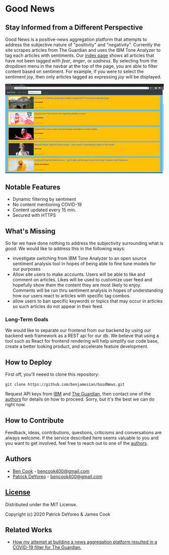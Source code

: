 # Good News

## Stay Informed from a Different Perspective

Good News is a positive-news aggregation platform that attempts to address the subjective nature of "positivity" and "negativity". Currently the site scrapes articles from The Guardian and uses the IBM Tone Analyzer to tag each articles with sentiments. Our [index page](https://www.thefunk.tech/) shows all articles that have not been tagged with _fear_, _anger_, or _sadness_. By selecting from the dropdown menu in the navbar at the top of the page, you are able to filter content based on sentiment. For example, if you were to select the sentiment _joy_, then only articles tagged as expressing _joy_ will be displayed.

![GoodNews](GoodNews_sample.png)

## Notable Features

- Dynamic filtering by sentiment
- No content mentioning COVID-19
- Content updated every 15 min.
- Secured with HTTPS

## What's Missing

So far we have done nothing to address the subjectivity surrounding what is *good*. We would like to address this in the following ways:

- investigate switching from IBM Tone Analyzer to an open source sentiment analysis tool in hopes of being able to fine tune models for our purposes
- Allow site users to make accounts. Users will be able to like and comment on articles. Likes will be used to customize user feed and hopefully show them the content they are most likely to enjoy. Comments will be run thru sentiment analysis in hopes of understanding how our users react to articles with specific tag combos.
- allow users to ban specific keywords or topics that may occur in articles so such articles do not appear in their feed.

### Long-Term Goals

We would like to separate our frontend from our backend by using our backend web framework as a REST api for our db. We believe that using a tool such as React for frontend rendering will help simplify our code base, create a better looking product, and accelerate feature development.

## How to Deploy

First off, you'll neeed to clone this repository:

```git clone https://github.com/benjamesian/GoodNews.git```

Request API keys from [IBM](https://www.ibm.com/cloud/watson-natural-language-understanding) and [The Guardian](https://open-platform.theguardian.com/access/), then contact one of the [authors](#authors) for details on how to proceed. Sorry, but it's the best we can do right now.

## How to Contribute

Feedback, ideas, contributions, questions, criticisms and conversations are always welcome. If the service described here seems valuable to you and you want to get involved, feel free to reach out to one of the [authors](#authors).

## Authors
- [Ben Cook](https://github.com/benjamesian/) - bencook400@gmail.com
- [Patrick DeYoreo](https://github.com/patrickdeyoreo/) - bencook400@gmail.com

## [License](LICENSE)

Distributed under the MIT License.

Copyright (c) 2020 Patrick DeYoreo & James Cook

## Related Works

- [How my attempt at building a news aggregation platform resulted in a COVID-19 filter for The Guardian.](https://medium.com/patricks-blog-for-holberton-school/good-news-everyone-cd6ab7387d6a)
